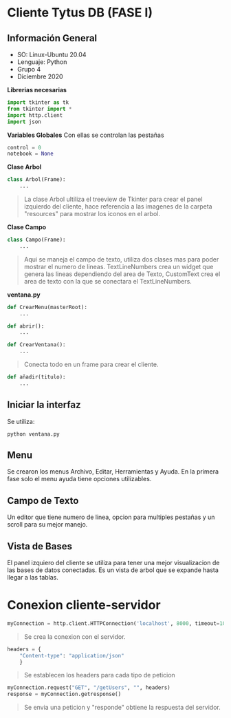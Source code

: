 # Cliente Tytus DB (FASE I)

## Información General
- SO: Linux-Ubuntu 20.04
- Lenguaje: Python
- Grupo 4
- Diciembre 2020

**Librerias necesarias**

```python
import tkinter as tk
from tkinter import *
import http.client
import json
```

**Variables Globales**
Con ellas se controlan las pestañas

```python
control = 0
notebook = None
```

**Clase Arbol**

```python
class Arbol(Frame):
    ...
```

> La clase Arbol ultiliza el treeview de Tkinter para crear el panel izquierdo del cliente, hace referencia a las imagenes de la carpeta "resources" para mostrar los iconos en el arbol.

**Clase Campo**

```python
class Campo(Frame):
    ...
```

> Aqui se maneja el campo de texto, utiliza dos clases mas para poder mostrar el numero de lineas. TextLineNumbers crea un widget que genera las lineas dependiendo del area de Texto, CustomText crea el area de texto con la que se conectara el TextLineNumbers.

**ventana.py**

```python
def CrearMenu(masterRoot):
    ...
```

```python
def abrir():
    ...
```

```python
def CrearVentana():
    ...
```
> Conecta todo en un frame para crear el cliente.

```python
def añadir(titulo):
    ...
```

## Iniciar la interfaz

Se utiliza:
```
python ventana.py
```

## Menu
Se crearon los menus Archivo, Editar, Herramientas y Ayuda. En la primera fase solo el menu ayuda tiene opciones utilizables.

## Campo de Texto
Un editor que tiene numero de linea, opcion para multiples pestañas y un scroll para su mejor manejo.

## Vista de Bases
El panel izquiero del cliente se utiliza para tener una mejor visualizacion de las bases de datos conectadas. Es un vista de arbol que se expande hasta llegar a las tablas.



# Conexion cliente-servidor

```python
myConnection = http.client.HTTPConnection('localhost', 8000, timeout=10)
```

> Se crea la conexion con el servidor.

```python
headers = {
    "Content-type": "application/json"
    }
```

> Se establecen los headers para cada tipo de peticion

```python
myConnection.request("GET", "/getUsers", "", headers)
response = myConnection.getresponse()
```

> Se envia una peticion y "responde" obtiene la respuesta del servidor.